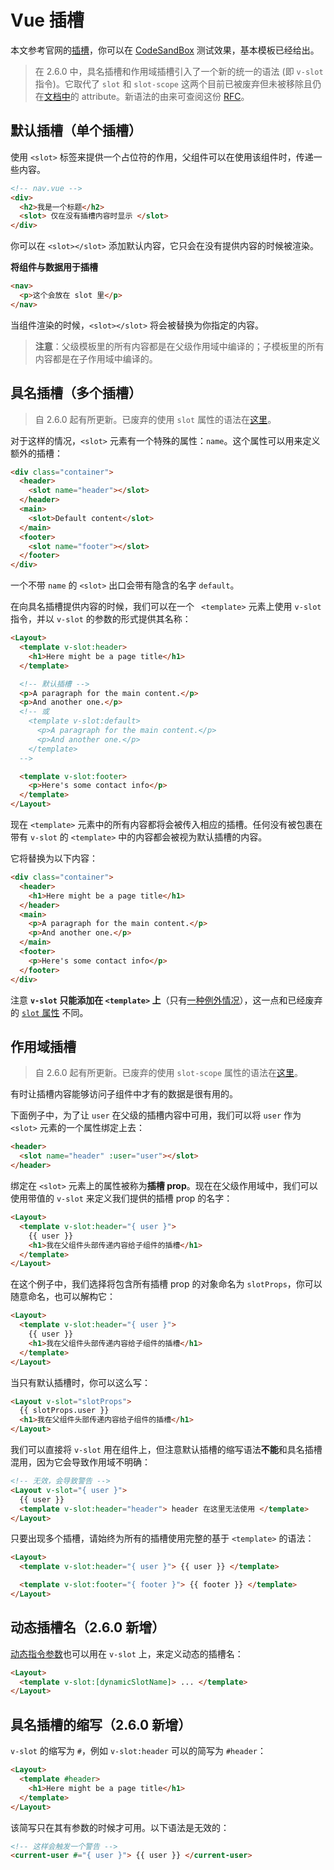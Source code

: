 # Vue 插槽

本文参考官网的[插槽](https://vuejs.org/v2/guide/components-slots.html)，你可以在 [CodeSandBox](https://codesandbox.io/s/competent-black-vdp1l?file=/src/components/Home.vue) 测试效果，基本模板已经给出。

> 在 2.6.0 中，具名插槽和作用域插槽引入了一个新的统一的语法 (即 `v-slot` 指令)。它取代了 `slot` 和 `slot-scope` 这两个目前已被废弃但未被移除且仍在[文档中](https://cn.vuejs.org/v2/guide/components-slots.html#%E5%BA%9F%E5%BC%83%E4%BA%86%E7%9A%84%E8%AF%AD%E6%B3%95)的 attribute。新语法的由来可查阅这份 [RFC](https://github.com/vuejs/rfcs/blob/master/active-rfcs/0001-new-slot-syntax.md)。

## 默认插槽（单个插槽）

使用 `<slot>` 标签来提供一个占位符的作用，父组件可以在使用该组件时，传递一些内容。

```html
<!-- nav.vue -->
<div>
  <h2>我是一个标题</h2>
  <slot> 仅在没有插槽内容时显示 </slot>
</div>
```

你可以在 `<slot></slot>` 添加默认内容，它只会在没有提供内容的时候被渲染。

**将组件与数据用于插槽**

```html
<nav>
  <p>这个会放在 slot 里</p>
</nav>
```

当组件渲染的时候，`<slot></slot>` 将会被替换为你指定的内容。

> **注意**：父级模板里的所有内容都是在父级作用域中编译的；子模板里的所有内容都是在子作用域中编译的。

## 具名插槽（多个插槽）

> 自 2.6.0 起有所更新。已废弃的使用 `slot` 属性的语法在[这里](https://cn.vuejs.org/v2/guide/components-slots.html#%E5%BA%9F%E5%BC%83%E4%BA%86%E7%9A%84%E8%AF%AD%E6%B3%95)。

对于这样的情况，`<slot>` 元素有一个特殊的属性：`name`。这个属性可以用来定义额外的插槽：

```html
<div class="container">
  <header>
    <slot name="header"></slot>
  </header>
  <main>
    <slot>Default content</slot>
  </main>
  <footer>
    <slot name="footer"></slot>
  </footer>
</div>
```

一个不带 `name` 的 `<slot>` 出口会带有隐含的名字 `default`。

在向具名插槽提供内容的时候，我们可以在一个 ` <template>` 元素上使用 `v-slot` 指令，并以 `v-slot` 的参数的形式提供其名称：

```html
<Layout>
  <template v-slot:header>
    <h1>Here might be a page title</h1>
  </template>

  <!-- 默认插槽 -->
  <p>A paragraph for the main content.</p>
  <p>And another one.</p>
  <!-- 或
    <template v-slot:default>
      <p>A paragraph for the main content.</p>
      <p>And another one.</p>
    </template>
  -->

  <template v-slot:footer>
    <p>Here's some contact info</p>
  </template>
</Layout>
```

现在 `<template>` 元素中的所有内容都将会被传入相应的插槽。任何没有被包裹在带有 `v-slot` 的 `<template>` 中的内容都会被视为默认插槽的内容。

它将替换为以下内容：

```html
<div class="container">
  <header>
    <h1>Here might be a page title</h1>
  </header>
  <main>
    <p>A paragraph for the main content.</p>
    <p>And another one.</p>
  </main>
  <footer>
    <p>Here's some contact info</p>
  </footer>
</div>
```

注意 **`v-slot` 只能添加在 `<template>` 上**（只有[一种例外情况](https://cn.vuejs.org/v2/guide/components-slots.html#%E7%8B%AC%E5%8D%A0%E9%BB%98%E8%AE%A4%E6%8F%92%E6%A7%BD%E7%9A%84%E7%BC%A9%E5%86%99%E8%AF%AD%E6%B3%95)），这一点和已经废弃的 [`slot` 属性](https://cn.vuejs.org/v2/guide/components-slots.html#%E5%BA%9F%E5%BC%83%E4%BA%86%E7%9A%84%E8%AF%AD%E6%B3%95) 不同。

## 作用域插槽

> 自 2.6.0 起有所更新。已废弃的使用 `slot-scope` 属性的语法在[这里](https://cn.vuejs.org/v2/guide/components-slots.html#%E5%BA%9F%E5%BC%83%E4%BA%86%E7%9A%84%E8%AF%AD%E6%B3%95)。

有时让插槽内容能够访问子组件中才有的数据是很有用的。

下面例子中，为了让 `user` 在父级的插槽内容中可用，我们可以将 `user` 作为 `<slot>` 元素的一个属性绑定上去：

```html
<header>
  <slot name="header" :user="user"></slot>
</header>
```

绑定在 `<slot>` 元素上的属性被称为**插槽 prop**。现在在父级作用域中，我们可以使用带值的 `v-slot` 来定义我们提供的插槽 prop 的名字：

```html
<Layout>
  <template v-slot:header="{ user }">
    {{ user }}
    <h1>我在父组件头部传递内容给子组件的插槽</h1>
  </template>
</Layout>
```

在这个例子中，我们选择将包含所有插槽 prop 的对象命名为 `slotProps`，你可以随意命名，也可以解构它：

```html
<Layout>
  <template v-slot:header="{ user }">
    {{ user }}
    <h1>我在父组件头部传递内容给子组件的插槽</h1>
  </template>
</Layout>
```

当只有默认插槽时，你可以这么写：

```html
<Layout v-slot="slotProps">
  {{ slotProps.user }}
  <h1>我在父组件头部传递内容给子组件的插槽</h1>
</Layout>
```

我们可以直接将 `v-slot` 用在组件上，但注意默认插槽的缩写语法**不能**和具名插槽混用，因为它会导致作用域不明确：

```html
<!-- 无效，会导致警告 -->
<Layout v-slot="{ user }">
  {{ user }}
  <template v-slot:header="header"> header 在这里无法使用 </template>
</Layout>
```

只要出现多个插槽，请始终为所有的插槽使用完整的基于 `<template>` 的语法：

```html
<Layout>
  <template v-slot:header="{ user }"> {{ user }} </template>

  <template v-slot:footer="{ footer }"> {{ footer }} </template>
</Layout>
```

## 动态插槽名（2.6.0 新增）

[动态指令参数](https://cn.vuejs.org/v2/guide/syntax.html#%E5%8A%A8%E6%80%81%E5%8F%82%E6%95%B0)也可以用在 `v-slot` 上，来定义动态的插槽名：

```html
<Layout>
  <template v-slot:[dynamicSlotName]> ... </template>
</Layout>
```

## 具名插槽的缩写（2.6.0 新增）

`v-slot` 的缩写为 `#`，例如 `v-slot:header` 可以的简写为 `#header`：

```html
<Layout>
  <template #header>
    <h1>Here might be a page title</h1>
  </template>
</Layout>
```

该简写只在其有参数的时候才可用。以下语法是无效的：

```html
<!-- 这样会触发一个警告 -->
<current-user #="{ user }"> {{ user }} </current-user>
```
